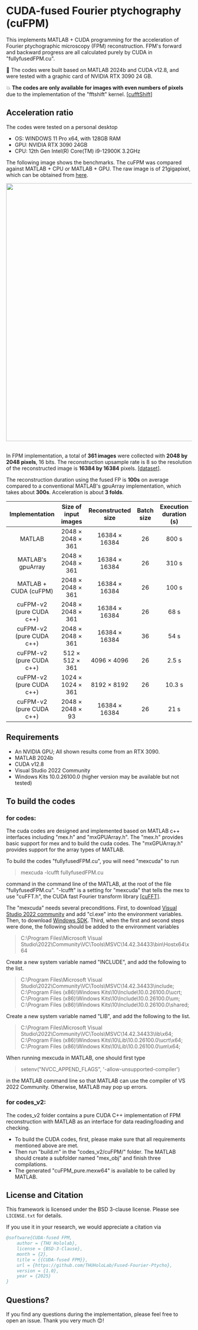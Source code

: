 # CUDA-fused Fourier ptychography (cuFPM)

This implements MATLAB + CUDA programming for the acceleration of Fourier ptychographic microscopy (FPM) reconstruction. FPM's forward and backward progress are all calculated purely by CUDA in "fullyfusedFPM.cu".

:bell: The codes were built based on MATLAB 2024b and CUDA v12.8, and were tested with a graphic card of NVIDIA RTX 3090 24 GB.

:collision: **The codes are only available for images with even numbers of pixels** due to the implementation of the "fftshift" kernel. [[cufftShift]](https://github.com/marwan-abdellah/cufftShift)
## Acceleration ratio

The codes were tested on a personal desktop <br>
* OS: WINDOWS 11 Pro x64, with 128GB RAM <br>
* GPU: NVIDIA RTX 3090 24GB <br>
* CPU: 12th Gen Intel(R) Core(TM) i9-12900K 3.2GHz <br>

The following image shows the benchmarks. The cuFPM was compared against MATLAB + CPU or MATLAB + GPU. The raw image is of 21gigapixel, which can be obtained from [here](http://profoundism.com/21_gigapixel_total_renovation_of_girl_with_a_pearl_earring_for_sale_to_the_wisest_art_lover.html). 

<div align = 'center'>
<img src = "https://github.com/THUHoloLab/Fused-Fourier-Ptycho/blob/main/sources/benchmark.jpg" width = "700" alt="" align = center />
</div><br>

In FPM implementation, a total of **361 images** were collected with **2048 by 2048 pixels**, 16 bits. The reconstruction upsample rate is 8 so the resolution of the reconstructed image is **16384 by 16384** pixels. [[dataset]](https://drive.google.com/drive/folders/1oWm-0svOYzlnrEdqr_P8A-UoB4-NcQxF?usp=drive_link).

The reconstruction duration using the fused FP is **100s** on average compared to a conventional MATLAB's gpuArray implementation, which takes about **300s**. Acceleration is about **3 folds**.

| Implementation          | Size of input images       | Reconstructed size   | Batch size | Execution duration (s)   | 
| :----:                | :----:                     | :-----:        | :-----:          | :-----:  |
| MATLAB                   | 2048    × 2048 × 361      | 16384 × 16384   | 26            | 800 s   |
| MATLAB's gpuArray        | 2048    × 2048 × 361     | 16384 × 16384   | 26           | 310 s   |
| MATLAB + CUDA (cuFPM) | 2048    × 2048 × 361     | 16384 × 16384   | 26          | 100 s   |
| cuFPM-v2 (pure CUDA c++) | 2048    × 2048 × 361     | 16384 × 16384   | 26          | 68 s   |
| cuFPM-v2 (pure CUDA c++) | 2048    × 2048 × 361     | 16384 × 16384   | 36          | 54 s   |
| cuFPM-v2 (pure CUDA c++) | 512    × 512 × 361     | 4096 × 4096   | 26          | 2.5 s   |
| cuFPM-v2 (pure CUDA c++) | 1024    × 1024 × 361     | 8192 × 8192   | 26          | 10.3 s   |
| cuFPM-v2 (pure CUDA c++) | 2048    × 2048 × 93     | 16384 × 16384   | 26          | 21 s   |

## Requirements
* An NVIDIA GPU; All shown results come from an RTX 3090.
* MATLAB 2024b
* CUDA v12.8
* Visual Studio 2022 Community
* Windows Kits 10.0.26100.0 (higher version may be available but not tested)

## To build the codes
### for codes:
The cuda codes are designed and implemented based on MATLAB c++ interfaces including "mex.h" and "mxGPUArray.h". The "mex.h" provides basic support for mex and to build the cuda codes. The "mxGPUArray.h" provides support for the array types of MATLAB.

To build the codes "fullyfusedFPM.cu", you will need  "mexcuda" to run 
>mexcuda -lcufft fullyfusedFPM.cu

command in the command line of the MATLAB, at the root of the file "fullyfusedFPM.cu". "-lcufft" is a setting for "mexcuda" that tells the mex to use "cuFFT.h", the CUDA fast Fourier transform library [[cuFFT]](https://docs.nvidia.com/cuda/cufft/).

The "mexcuda" needs several preconditions.
First, to download [Visual Studio 2022 community](https://visualstudio.microsoft.com/vs/community/) and add "cl.exe" into the environment variables.
Then, to download [Windows SDK](https://developer.microsoft.com/en-us/windows/downloads/windows-sdk/).
Third, when the first and second steps were done, the following should be added to the environment variables

> C:\Program Files\Microsoft Visual Studio\2022\Community\VC\Tools\MSVC\14.42.34433\bin\Hostx64\x64

Create a new system variable named "INCLUDE", and add the following to the list.

> C:\Program Files\Microsoft Visual Studio\2022\Community\VC\Tools\MSVC\14.42.34433\include; <br>
> C:\Program Files (x86)\Windows Kits\10\Include\10.0.26100.0\ucrt; <br>
> C:\Program Files (x86)\Windows Kits\10\Include\10.0.26100.0\um; <br>
> C:\Program Files (x86)\Windows Kits\10\Include\10.0.26100.0\shared; <br>

Create a new system variable named "LIB", and add the following to the list.

> C:\Program Files\Microsoft Visual Studio\2022\Community\VC\Tools\MSVC\14.42.34433\lib\x64; <br>
> C:\Program Files (x86)\Windows Kits\10\Lib\10.0.26100.0\ucrt\x64; <br>
> C:\Program Files (x86)\Windows Kits\10\Lib\10.0.26100.0\um\x64; <br>

When running mexcuda in MATLAB, one should first type
> setenv("NVCC_APPEND_FLAGS", '-allow-unsupported-compiler')

in the MATLAB command line so that MATLAB can use the compiler of VS 2022 Community. Otherwise, MATLAB may pop up errors. 

### for codes_v2:
The codes_v2 folder contains a pure CUDA C++ implementation of FPM reconstruction with MATLAB as an interface for data reading/loading and checking. 
* To build the CUDA codes, first, please make sure that all requirements mentioned above are met.
* Then run "build.m" in the "codes_v2/cuFPM/" folder. The MATLAB should create a subfolder named "mex_obj" and finish three compilations.
* The generated "cuFPM_pure.mexw64" is available to be called by MATLAB. 

## License and Citation

This framework is licensed under the BSD 3-clause license. Please see `LICENSE.txt` for details.

If you use it in your research, we would appreciate a citation via
```bibtex
@software{CUDA-fused FPM,
	author = {THU Hololab},
	license = {BSD-3-Clause},
	month = {2},
	title = {{CUDA-fused FPM}},
	url = {https://github.com/THUHoloLab/Fused-Fourier-Ptycho},
	version = {1.0},
	year = {2025}
}
```

## Questions?
If you find any questions during the implementation, please feel free to open an issue. Thank you very much :blush:!
